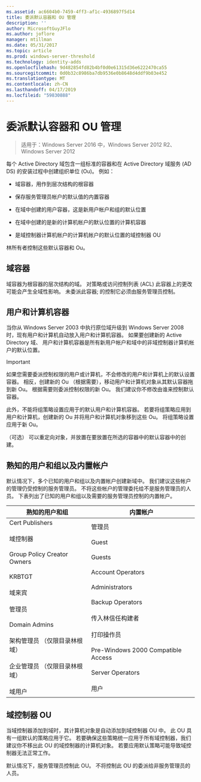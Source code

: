 ```yaml
---
ms.assetid: ac6604b0-7459-4ff3-af1c-4936897f5d14
title: 委派默认容器和 OU 管理
description: ''
author: MicrosoftGuyJFlo
ms.author: joflore
manager: mtillman
ms.date: 05/31/2017
ms.topic: article
ms.prod: windows-server-threshold
ms.technology: identity-adds
ms.openlocfilehash: 9d482854fd82b4bf0d0e61315d36e6222470ca55
ms.sourcegitcommit: 0d0b32c8986ba7db9536e0b8648d4ddf9b03e452
ms.translationtype: MT
ms.contentlocale: zh-CN
ms.lasthandoff: 04/17/2019
ms.locfileid: "59830888"
---
```

# <a name="delegating-administration-of-default-containers-and-ous"></a>委派默认容器和 OU 管理

>适用于：Windows Server 2016 中，Windows Server 2012 R2、 Windows Server 2012

每个 Active Directory 域包含一组标准的容器和在 Active Directory 域服务 (AD DS) 的安装过程中创建组织单位 (Ou)。 例如：  
  
-   域容器，用作到层次结构的根容器  
  
-   保存服务管理员帐户的默认值的内置容器  
  
-   在域中创建的用户容器，这是新用户帐户和组的默认位置  
  
-   在域中创建的是新的计算机帐户的默认位置的计算机容器  
  
-   是域控制器计算机帐户的计算机帐户的默认位置的域控制器 OU  
  
林所有者控制这些默认容器和 Ou。  
  
## <a name="domain-container"></a>域容器  
域容器为根容器的层次结构的域。 对策略或访问控制列表 (ACL) 此容器上的更改可能会产生全域性影响。 未委派此容器; 的控制它必须由服务管理员控制。  
  
## <a name="users-and-computers-containers"></a>用户和计算机容器  
当你从 Windows Server 2003 中执行原位域升级到 Windows Server 2008 时，现有用户和计算机自动放入用户和计算机容器。 如果要创建新的 Active Directory 域、 用户和计算机容器是所有新用户帐户和域中的非域控制器计算机帐户的默认位置。  
  
> [!IMPORTANT]  
> 如果您需要委派控制权限的用户或计算机，不会修改的用户和计算机上的默认设置容器。 相反，创建新的 Ou （根据需要），移动用户和计算机对象从其默认容器拖到新 Ou。 根据需要则委派控制权限的新 Ou。 我们建议你不修改由谁来控制默认容器。  
  
此外，不能将组策略设置应用于的默认用户和计算机容器。 若要将组策略应用到用户和计算机，创建新的 Ou 并将用户和计算机对象移到这些 Ou。 将组策略设置应用于新 Ou。  
  
（可选） 可以重定向对象，并放置在要放置在所选的容器中的默认容器中的创建。  
  
## <a name="well-known-users-and-groups-and-built-in-accounts"></a>熟知的用户和组以及内置帐户  
默认情况下，多个已知的用户和组以及内置帐户创建新域中。 我们建议这些帐户的管理仍受控制的服务管理员。 不将这些帐户的管理委托给不是服务管理员的人员。 下表列出了已知的用户和组以及需要的服务管理员控制的内置帐户。  
  
|熟知的用户和组|内置帐户|  
|--------------------------------|----------------------|  
|Cert Publishers<br /><br />域控制器<br /><br />Group Policy Creator Owners<br /><br />KRBTGT<br /><br />域来宾<br /><br />管理员<br /><br />Domain Admins<br /><br />架构管理员 （仅限目录林根域）<br /><br />企业管理员 （仅限目录林根域）<br /><br />域用户|管理员<br /><br />Guest<br /><br />Guests<br /><br />Account Operators<br /><br />Administrators<br /><br />Backup Operators<br /><br />传入林信任构建者<br /><br />打印操作员<br /><br />Pre-Windows 2000 Compatible Access<br /><br />Server Operators<br /><br />用户|  
  
## <a name="domain-controller-ou"></a>域控制器 OU  
当域控制器添加到域时，其计算机对象是自动添加到域控制器 OU 中。 此 OU 具有一组默认的策略应用于它。 若要确保这些策略统一应用于所有域控制器，我们建议你不移出此 OU 的域控制器的计算机对象。 若要应用默认策略可能导致域控制器无法正常工作。  
  
默认情况下，服务管理员控制此 OU。 不将控制此 OU 的委派给非服务管理员的人员。  
  


